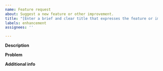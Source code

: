 ```yaml
---
name: Feature request
about: Suggest a new feature or other improvement.
title: "[Enter a brief and clear title that expresses the feature or improvement]"
labels: enhancement
assignees: ''

---
```


<!-- 
    This template is just a suggestion. 
    Please feel free to leave out sections and deviate from the template in other ways as you see fit.
--> 

**Description** 
<!-- Provide a descriptive summary of the enhancement you would like to see -->


**Problem** 
<!-- 
    Describe why you would like to see this enhancement.
    Which problem would it solve for you?  
    How would you use the new feature? 
-->


**Additional info** 
<!--
    Add any further info regarding your request here.
    E.g. Mockups or screenshots of other apps. 
-->

<!-- Thanks for helping to make Mac Mouse Fix more useful! 🚀 -->
